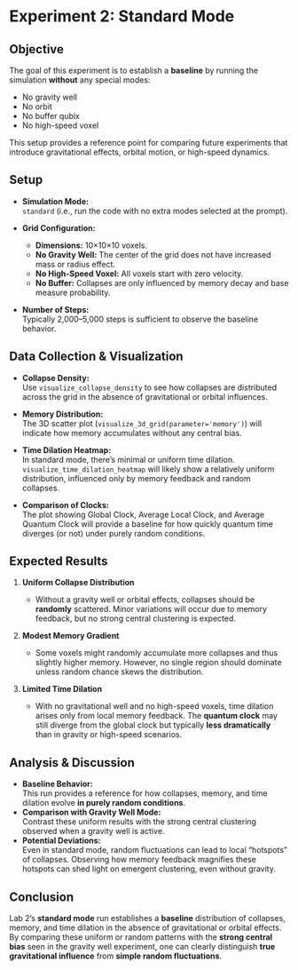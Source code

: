 # Experiment 2: Standard Mode

## Objective

The goal of this experiment is to establish a **baseline** by running the simulation **without** any special modes:
- No gravity well
- No orbit
- No buffer qubix
- No high-speed voxel

This setup provides a reference point for comparing future experiments that introduce gravitational effects, orbital motion, or high-speed dynamics.

## Setup

- **Simulation Mode:**  
  `standard` (i.e., run the code with no extra modes selected at the prompt).

- **Grid Configuration:**  
  - **Dimensions:** 10×10×10 voxels.
  - **No Gravity Well:** The center of the grid does not have increased mass or radius effect.
  - **No High-Speed Voxel:** All voxels start with zero velocity.
  - **No Buffer:** Collapses are only influenced by memory decay and base measure probability.

- **Number of Steps:**  
  Typically 2,000–5,000 steps is sufficient to observe the baseline behavior.

## Data Collection & Visualization

- **Collapse Density:**  
  Use `visualize_collapse_density` to see how collapses are distributed across the grid in the absence of gravitational or orbital influences.

- **Memory Distribution:**  
  The 3D scatter plot (`visualize_3d_grid(parameter='memory')`) will indicate how memory accumulates without any central bias.

- **Time Dilation Heatmap:**  
  In standard mode, there’s minimal or uniform time dilation. `visualize_time_dilation_heatmap` will likely show a relatively uniform distribution, influenced only by memory feedback and random collapses.

- **Comparison of Clocks:**  
  The plot showing Global Clock, Average Local Clock, and Average Quantum Clock will provide a baseline for how quickly quantum time diverges (or not) under purely random conditions.

## Expected Results

1. **Uniform Collapse Distribution**  
   - Without a gravity well or orbital effects, collapses should be **randomly** scattered. Minor variations will occur due to memory feedback, but no strong central clustering is expected.

2. **Modest Memory Gradient**  
   - Some voxels might randomly accumulate more collapses and thus slightly higher memory. However, no single region should dominate unless random chance skews the distribution.

3. **Limited Time Dilation**  
   - With no gravitational well and no high-speed voxels, time dilation arises only from local memory feedback. The **quantum clock** may still diverge from the global clock but typically **less dramatically** than in gravity or high-speed scenarios.

## Analysis & Discussion

- **Baseline Behavior:**  
  This run provides a reference for how collapses, memory, and time dilation evolve **in purely random conditions**.  
- **Comparison with Gravity Well Mode:**  
  Contrast these uniform results with the strong central clustering observed when a gravity well is active.  
- **Potential Deviations:**  
  Even in standard mode, random fluctuations can lead to local “hotspots” of collapses. Observing how memory feedback magnifies these hotspots can shed light on emergent clustering, even without gravity.

## Conclusion

Lab 2’s **standard mode** run establishes a **baseline** distribution of collapses, memory, and time dilation in the absence of gravitational or orbital effects. By comparing these uniform or random patterns with the **strong central bias** seen in the gravity well experiment, one can clearly distinguish **true gravitational influence** from **simple random fluctuations**.


